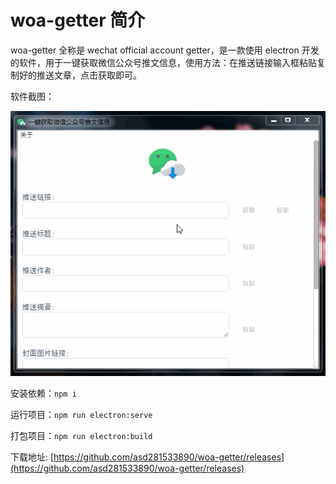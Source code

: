# woa-getter 简介

woa-getter 全称是 wechat official account getter，是一款使用 electron 开发的软件，用于一键获取微信公众号推文信息，使用方法：在推送链接输入框粘贴复制好的推送文章，点击获取即可。

软件截图：

![image](preview.gif)

安装依赖：`npm i`

运行项目：`npm run electron:serve`

打包项目：`npm run electron:build`

下载地址: [https://github.com/asd281533890/woa-getter/releases](https://github.com/asd281533890/woa-getter/releases)
